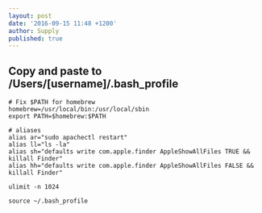 ```yaml
---
layout: post
date: '2016-09-15 11:48 +1200'
author: Supply
published: true
---
```

## Copy and paste to /Users/[username]/.bash_profile

    # Fix $PATH for homebrew
    homebrew=/usr/local/bin:/usr/local/sbin
    export PATH=$homebrew:$PATH

    # aliases
    alias ar="sudo apachectl restart"
    alias ll="ls -la"
    alias sh="defaults write com.apple.finder AppleShowAllFiles TRUE && killall Finder"
    alias hh="defaults write com.apple.finder AppleShowAllFiles FALSE && killall Finder"

    ulimit -n 1024

`source ~/.bash_profile`
